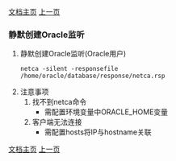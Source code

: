 <link href="../../zoe_docs.css" rel="stylesheet" type="text/css" />

[文档主页](../../../index.html)
[上一页](../Oracle_12c_silent_installation_index.html)


###	静默创建Oracle监听 

1.	静默创建Oracle监听(Oracle用户)
	>
		netca -silent -responsefile /home/oracle/database/response/netca.rsp
2.	注意事项
	1.	找不到netca命令
		*	需配置环境变量中ORACLE_HOME变量
	2.	客户端无法连接
		*	需配置hosts将IP与hostname关联
	
[文档主页](../../../index.html)
[上一页](../Oracle_12c_silent_installation_index.html)
